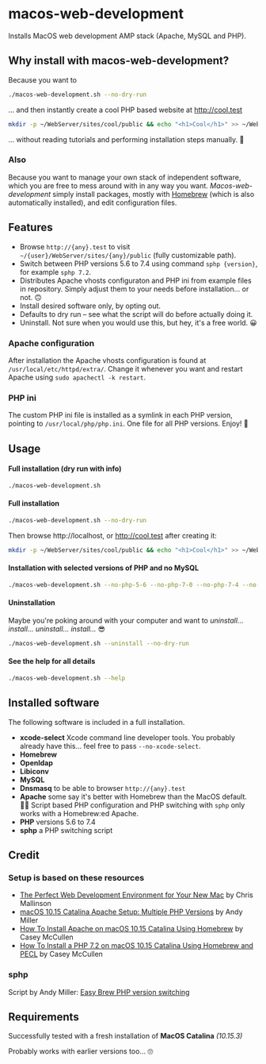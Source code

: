 # macos-web-development

Installs MacOS web development AMP stack (Apache, MySQL and PHP).


## Why install with macos-web-development?

Because you want to

```bash
./macos-web-development.sh --no-dry-run
```

... and then instantly create a cool PHP based website at http://cool.test

```bash
mkdir -p ~/WebServer/sites/cool/public && echo "<h1>Cool</h1>" >> ~/WebServer/sites/cool/public/index.php
```

... without reading tutorials and performing installation steps manually. 🤩

### Also

Because you want to manage your own stack of independent software, which you are free to mess around with in any way you want. *Macos-web-development* simply install packages, mostly with [Homebrew](https://brew.sh) (which is also automatically installed), and edit configuration files.



## Features

- Browse `http://{any}.test` to visit `~/{user}/WebServer/sites/{any}/public` (fully customizable path).
- Switch between PHP versions 5.6 to 7.4 using command `sphp {version}`, for example `sphp 7.2`.
- Distributes Apache vhosts configuraton and PHP ini from example files in repository. Simply adjust them to your needs before installation... or not. 🙃
- Install desired software only, by opting out.
- Defaults to dry run – see what the script will do before actually doing it.
- Uninstall. Not sure when you would use this, but hey, it's a free world. 😀

### Apache configuration

After installation the Apache vhosts configuration is found at `/usr/local/etc/httpd/extra/`. Change it whenever you want and restart Apache using `sudo apachectl -k restart`.


### PHP ini

The custom PHP ini file is installed as a symlink in each PHP version, pointing to `/usr/local/php/php.ini`. One file for all PHP versions. Enjoy! 🥳


## Usage

#### Full installation (dry run with info)

```bash
./macos-web-development.sh
```


#### Full installation

```bash
./macos-web-development.sh --no-dry-run
```

Then browse http://localhost, or http://cool.test after creating it:

```bash
mkdir -p ~/WebServer/sites/cool/public && echo "<h1>Cool</h1>" >> ~/WebServer/sites/cool/public/index.html
```


#### Installation with selected versions of PHP and no MySQL

```bash
./macos-web-development.sh --no-php-5-6 --no-php-7-0 --no-php-7-4 --no-mysql --no-dry-run
```


#### Uninstallation

Maybe you're poking around with your computer and want to *uninstall... install... uninstall... install...* 😎

```bash
./macos-web-development.sh --uninstall --no-dry-run
```


#### See the help for all details

```bash
./macos-web-development.sh --help
```


## Installed software

The following software is included in a full installation.

- **xcode-select** Xcode command line developer tools. You probably already have this... feel free to pass `--no-xcode-select`.
- **Homebrew**
- **Openldap**
- **Libiconv**
- **MySQL**
- **Dnsmasq** to be able to browser `http://{any}.test`
- **Apache** some say it's better with Homebrew than the MacOS default. 🤷‍♂️ Script based PHP configuration and PHP switching with `sphp` only works with a Homebrew:ed Apache.
- **PHP** versions 5.6 to 7.4
- **sphp** a PHP switching script


## Credit

### Setup is based on these resources

- [The Perfect Web Development Environment for Your New Mac](https://mallinson.ca/posts/5/the-perfect-web-development-environment-for-your-new-mac) by Chris Mallinson
- [macOS 10.15 Catalina Apache Setup: Multiple PHP Versions](https://getgrav.org/blog/macos-catalina-apache-multiple-php-versions) by Andy Miller
- [How To Install Apache on macOS 10.15 Catalina Using Homebrew](https://medium.com/better-programming/how-to-install-apache-on-macos-10-15-catalina-using-homebrew-78373ad962eb) by Casey McCullen
- [How To Install a PHP 7.2 on macOS 10.15 Catalina Using Homebrew and PECL](https://medium.com/better-programming/how-to-install-a-php-7-2-on-macos-10-15-catalina-using-homebrew-and-pecl-ad5b6c9ffb17) by Casey McCullen

### sphp

Script by Andy Miller: [Easy Brew PHP version switching](https://gist.github.com/rhukster/f4c04f1bf59e0b74e335ee5d186a98e2)


## Requirements

Successfully tested with a fresh installation of **MacOS Catalina** *(10.15.3)*

Probably works with earlier versions too... 🙄